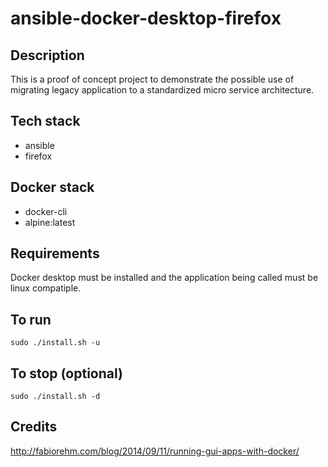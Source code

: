 # ansible-docker-desktop-firefox

## Description
This is a proof of concept project to demonstrate
the possible use of migrating legacy application to
a standardized micro service architecture.

## Tech stack
- ansible
- firefox

## Docker stack
- docker-cli
- alpine:latest

## Requirements
Docker desktop must be installed and the application
being called must be linux compatiple.

## To run
```sudo ./install.sh -u```

## To stop (optional)
```sudo ./install.sh -d```

## Credits
http://fabiorehm.com/blog/2014/09/11/running-gui-apps-with-docker/
